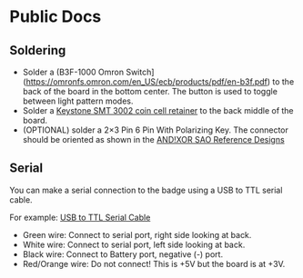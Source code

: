 # Public Docs

## Soldering

- Solder a (B3F-1000 Omron Switch](https://omronfs.omron.com/en_US/ecb/products/pdf/en-b3f.pdf)
  to the back of the board in the bottom center. The button is used to toggle between
  light pattern modes.
- Solder a [Keystone SMT 3002 coin cell retainer](https://www.digikey.com/en/products/detail/keystone-electronics/3002/227444)
  to the back middle of the board.
- (OPTIONAL) solder a 2×3 Pin 6 Pin With Polarizing Key. The connector should be oriented as
  shown in the [AND!XOR SAO Reference Designs](https://github.com/DEAD10C5/badge-project-template/blob/main/docs/shitty_add_ons.md)

## Serial

You can make a serial connection to the badge using a USB to TTL serial cable.

For example: [USB to TTL Serial Cable](https://www.adafruit.com/product/954)

- Green wire: Connect to serial port, right side looking at back.
- White wire: Connect to serial port, left side looking at back.
- Black wire: Connect to Battery port, negative (-) port.
- Red/Orange wire: Do not connect! This is +5V but the board is at +3V.

